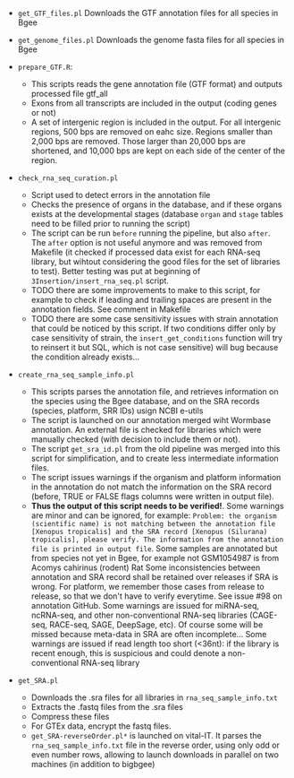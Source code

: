 * `get_GTF_files.pl`
  Downloads the GTF annotation files for all species in Bgee

* `get_genome_files.pl`
  Downloads the genome fasta files for all species in Bgee

* `prepare_GTF.R`:
  * This scripts reads the gene annotation file (GTF format) and outputs processed file gtf_all
  * Exons from all transcripts are included in the output (coding genes or not)
  * A set of intergenic region is included in the output. For all intergenic regions, 500 bps are removed on eahc size. Regions smaller than 2,000 bps are removed. Those larger than 20,000 bps are shortened, and 10,000 bps are kept on each side of the center of the region.

* `check_rna_seq_curation.pl`
  * Script used to detect errors in the annotation file
  * Checks the presence of organs in the database, and if these organs exists at the developmental stages (database `organ` and `stage` tables need to be filled prior to running the script)
  * The script can be run `before` running the pipeline, but also `after`. The `after` option is not useful anymore and was removed from Makefile (it checked if processed data exist for each RNA-seq library, but wihtout considering the good files for the set of libraries to test). Better testing was put at beginning of `3Insertion/insert_rna_seq.pl` script.
  * TODO there are some improvements to make to this script, for example to check if leading and trailing spaces are present in the annotation fields. See comment in Makefile
  * TODO there are some case sensitivity issues with strain annotation that could be noticed by this script. If two conditions differ only by case sensitivity of strain, the `insert_get_conditions` function will try to reinsert it but SQL, which is not case sensitive) will bug because the condition already exists...


* `create_rna_seq_sample_info.pl`
  * This scripts parses the annotation file, and retrieves information on the species using the Bgee database, and on the SRA records (species, platform, SRR IDs) usign NCBI e-utils
  * The script is launched on our annotation merged wiht Wormbase annotation. An external file is checked for libraries which were manually checked (with decision to include them or not).
  * The script `get_sra_id.pl` from the old pipeline was merged into this script for simplification, and to create less intermediate information files.
  * The script issues warnings if the organism and platform information in the annotation do not match the information on the SRA record (before, TRUE or FALSE flags columns were written in output file). 
  * **Thus the output of this script needs to be verified!**. 
   Some warnings are minor and can be ignored, for example: `Problem: the organism (scientific name) is not matching between the annotation file [Xenopus tropicalis] and the SRA record [Xenopus (Silurana) tropicalis], please verify. The information from the annotation file is printed in output file`.
   Some samples are annotated but from species not yet in Bgee, for example not GSM1054987 is from Acomys cahirinus (rodent) Rat
   Some inconsistencies between annotation and SRA record shall be retained over releases if SRA is wrong. For platform, we remember those cases from release to release, so that we don't have to verify everytime. See issue #98 on annotation GitHub.
   Some warnings are issued for miRNA-seq, ncRNA-seq, and other non-conventional RNA-seq libraries (CAGE-seq, RACE-seq, SAGE, DeepSage, etc). Of course some will be missed because meta-data in SRA are often incomplete... 
   Some warnings are issued if read length too short (<36nt): if the library is recent enough, this is suspicious and could denote a non-conventional RNA-seq library

* `get_SRA.pl`
  * Downloads the .sra files for all libraries in `rna_seq_sample_info.txt`
  * Extracts the .fastq files from the .sra files
  * Compress these files
  * For GTEx data, encrypt the fastq files.
  * `get_SRA-reverseOrder.pl*` is launched on vital-IT. It parses the `rna_seq_sample_info.txt` file in the reverse order, using only odd or even number rows, allowing to launch downloads in parallel on two machines (in addition to bigbgee)
  

